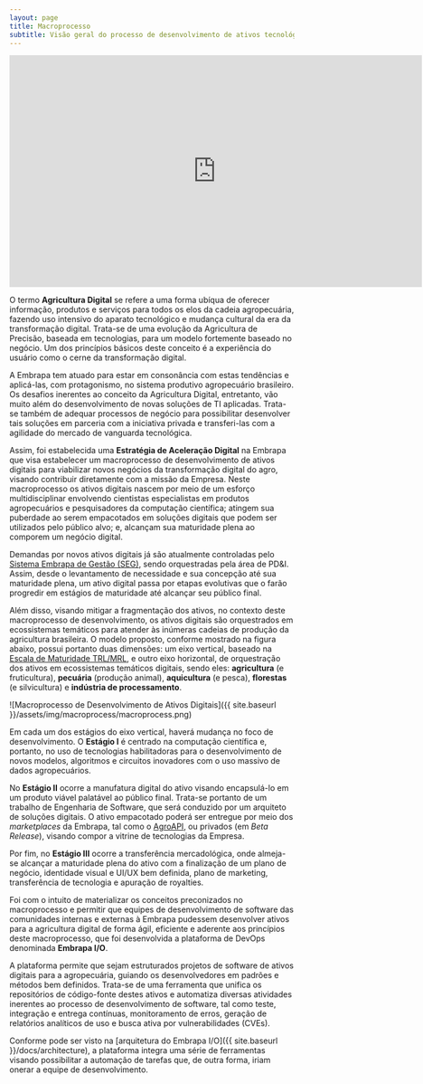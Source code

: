 ```yaml
---
layout: page
title: Macroprocesso
subtitle: Visão geral do processo de desenvolvimento de ativos tecnológicos para a agricultura digital
---
```


<iframe width="730" height="410" src="https://www.youtube.com/embed/DFc2iZy4Ox4" frameborder="0" allow="accelerometer; autoplay; clipboard-write; encrypted-media; gyroscope; picture-in-picture; web-share" allowfullscreen></iframe>

O termo **Agricultura Digital** se refere a uma forma ubíqua de oferecer informação, produtos e serviços para todos os elos da cadeia agropecuária, fazendo uso intensivo do aparato tecnológico e mudança cultural da era da transformação digital. Trata-se de uma evolução da Agricultura de Precisão, baseada em tecnologias, para um modelo fortemente baseado no negócio. Um dos princípios básicos deste conceito é a experiência do usuário como o cerne da transformação digital.

A Embrapa tem atuado para estar em consonância com estas tendências e aplicá-las, com protagonismo, no sistema produtivo agropecuário brasileiro. Os desafios inerentes ao conceito da Agricultura Digital, entretanto, vão muito além do desenvolvimento de novas soluções de TI aplicadas. Trata-se também de adequar processos de negócio para possibilitar desenvolver tais soluções em parceria com a iniciativa privada e transferi-las com a agilidade do mercado de vanguarda tecnológica.

Assim, foi estabelecida uma **Estratégia de Aceleração Digital** na Embrapa que visa estabelecer um macroprocesso de desenvolvimento de ativos digitais para viabilizar novos negócios da transformação digital do agro, visando contribuir diretamente com a missão da Empresa. Neste macroprocesso os ativos digitais nascem por meio de um esforço multidisciplinar envolvendo cientistas especialistas em produtos agropecuários e pesquisadores da computação científica; atingem sua puberdade ao serem empacotados em soluções digitais que podem ser utilizados pelo público alvo; e, alcançam sua maturidade plena ao comporem um negócio digital.

Demandas por novos ativos digitais já são atualmente controladas pelo [Sistema Embrapa de Gestão (SEG)](https://www.embrapa.br/fundamentos-estrutura-e-funcionamento-do-sistema-embrapa-de-gestao-seg), sendo orquestradas pela área de PD&I. Assim, desde o levantamento de necessidade e sua concepção até sua maturidade plena, um ativo digital passa por etapas evolutivas que o farão progredir em estágios de maturidade até alcançar seu público final.

Além disso, visando mitigar a fragmentação dos ativos, no contexto deste macroprocesso de desenvolvimento, os ativos digitais são orquestrados em ecossistemas temáticos para atender às inúmeras cadeias de produção da agricultura brasileira. O modelo proposto, conforme mostrado na figura abaixo, possui portanto duas dimensões: um eixo vertical, baseado na [Escala de Maturidade TRL/MRL](https://www.embrapa.br/escala-dos-niveis-de-maturidade-tecnologica-trl-mrl), e outro eixo horizontal, de orquestração dos ativos em ecossistemas temáticos digitais, sendo eles: **agricultura** (e fruticultura), **pecuária** (produção animal), **aquicultura** (e pesca), **florestas** (e silvicultura) e **indústria de processamento**.

![Macroprocesso de Desenvolvimento de Ativos Digitais]({{ site.baseurl }}/assets/img/macroprocess/macroprocess.png)

Em cada um dos estágios do eixo vertical, haverá mudança no foco de desenvolvimento. O **Estágio I** é centrado na computação científica e, portanto, no uso de tecnologias habilitadoras para o desenvolvimento de novos modelos, algoritmos e circuitos inovadores com o uso massivo de dados agropecuários.

No **Estágio II** ocorre a manufatura digital do ativo visando encapsulá-lo em um produto viável palatável ao público final. Trata-se portanto de um trabalho de Engenharia de Software, que será conduzido por um arquiteto de soluções digitais. O ativo empacotado poderá ser entregue por meio dos _marketplaces_ da Embrapa, tal como o [AgroAPI](https://www.agroapi.cnptia.embrapa.br/), ou privados (em _Beta Release_), visando compor a vitrine de tecnologias da Empresa. 

Por fim, no **Estágio III** ocorre a transferência mercadológica, onde almeja-se alcançar a maturidade plena do ativo com a finalização de um plano de negócio, identidade visual e UI/UX bem definida, plano de marketing, transferência de tecnologia e apuração de royalties.

Foi com o intuito de materializar os conceitos preconizados no macroprocesso e permitir que equipes de desenvolvimento de software das comunidades internas e externas à Embrapa pudessem desenvolver ativos para a agricultura digital de forma ágil, eficiente e aderente aos princípios deste macroprocesso, que foi desenvolvida a plataforma de DevOps denominada **Embrapa I/O**.

A plataforma permite que sejam estruturados projetos de software de ativos digitais para a agropecuária, guiando os desenvolvedores em padrões e métodos bem definidos. Trata-se de uma ferramenta que unifica os repositórios de código-fonte destes ativos e automatiza diversas atividades inerentes ao processo de desenvolvimento de software, tal como teste, integração e entrega contínuas, monitoramento de erros, geração de relatórios analíticos de uso e busca ativa por vulnerabilidades (CVEs).

Conforme pode ser visto na [arquitetura do Embrapa I/O]({{ site.baseurl }}/docs/architecture), a plataforma integra uma série de ferramentas visando possibilitar a automação de tarefas que, de outra forma, iriam onerar a equipe de desenvolvimento.
